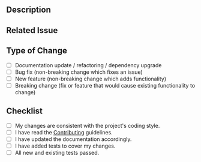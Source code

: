 ## Description

<!-- Describe the changes in this pull request. -->

## Related Issue

<!-- If this pull request is related to an issue, please link to the issue here. -->

## Type of Change

<!-- What type of change does this pull request introduce? Please check the one that applies. -->

- [ ] Documentation update / refactoring / dependency upgrade
- [ ] Bug fix (non-breaking change which fixes an issue)
- [ ] New feature (non-breaking change which adds functionality)
- [ ] Breaking change (fix or feature that would cause existing functionality to change)

## Checklist

<!-- Please check the following items before submitting a pull request. -->

- [ ] My changes are consistent with the project's coding style.
- [ ] I have read the [Contributing](/CONTRIBUTING.md) guidelines.
- [ ] I have updated the documentation accordingly.
- [ ] I have added tests to cover my changes.
- [ ] All new and existing tests passed.
